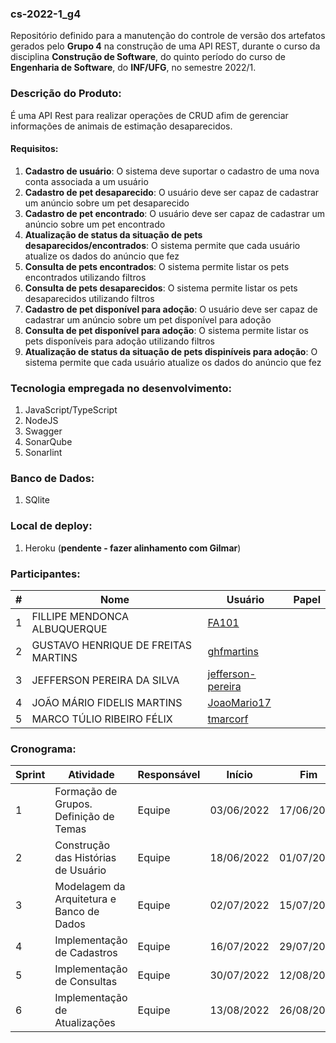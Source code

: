 ### cs-2022-1_g4
Repositório definido para a manutenção do controle de versão dos artefatos gerados pelo **Grupo 4** na construção de uma API REST, durante o curso da disciplina **Construção de Software**, do quinto período do curso de **Engenharia de Software**, do **INF/UFG**, no semestre 2022/1.

### Descrição do Produto: 

É uma API Rest para realizar operações de CRUD afim de gerenciar informações de animais de estimação desaparecidos.

#### Requisitos:
1. **Cadastro de usuário**: O sistema deve suportar o cadastro de uma nova conta associada a um usuário
2. **Cadastro de pet desaparecido**: O usuário deve ser capaz de cadastrar um anúncio sobre um pet desaparecido
3. **Cadastro de pet encontrado**: O usuário deve ser capaz de cadastrar um anúncio sobre um pet encontrado
4. **Atualização de status da situação de pets desaparecidos/encontrados**: O sistema permite que cada usuário atualize os dados do anúncio que fez
5. **Consulta de pets encontrados**: O sistema permite listar os pets encontrados utilizando filtros
6. **Consulta de pets desaparecidos**: O sistema permite listar os pets desaparecidos utilizando filtros
7. **Cadastro de pet disponível para adoção**: O usuário deve ser capaz de cadastrar um anúncio sobre um pet disponível para adoção
8. **Consulta de pet disponível para adoção**: O sistema permite listar os pets disponíveis para adoção utilizando filtros
9. **Atualização de status da situação de pets dispiníveis para adoção**: O sistema permite que cada usuário atualize os dados do anúncio que fez

### Tecnologia empregada no desenvolvimento: 
1. JavaScript/TypeScript
2. NodeJS
3. Swagger
4. SonarQube
5. Sonarlint

### Banco de Dados:
1. SQlite

### Local de deploy:
1. Heroku (**pendente - fazer alinhamento com Gilmar**)

### Participantes:
|#|Nome|Usuário|Papel|
|---|---|---|---|
|1|FILLIPE MENDONCA ALBUQUERQUE|[FA101](https://github.com/FA101)||
|2|GUSTAVO HENRIQUE DE FREITAS MARTINS|[ghfmartins](https://github.com/ghfmartins)||
|3|JEFFERSON PEREIRA DA SILVA|[jefferson-pereira](https://github.com/jefferson-pereira)||
|4|JOÃO MÁRIO FIDELIS MARTINS|[JoaoMario17](https://github.com/JoaoMario17)||
|5|MARCO TÚLIO RIBEIRO FÉLIX|[tmarcorf](https://github.com/tmarcorf)||

### Cronograma:
|Sprint|Atividade|Responsável|Início|Fim|Situação|Avaliação|
|---|---|---|---|---|---|---|
|1|Formação de Grupos. Definição de Temas|Equipe|03/06/2022|17/06/2022|Concluída|22/06/2022|
|2|Construção das Histórias de Usuário|Equipe|18/06/2022|01/07/2022|Em Andamento|06/07/2022|
|3|Modelagem da Arquitetura e Banco de Dados|Equipe|02/07/2022|15/07/2022|A fazer|20/07/2022|
|4|Implementação de Cadastros|Equipe|16/07/2022|29/07/2022|A fazer|03/08/2022|
|5|Implementação de Consultas|Equipe|30/07/2022|12/08/2022|A fazer|17/08/2022|
|6|Implementação de Atualizações|Equipe|13/08/2022|26/08/2022|A fazer|31/08/2022|
